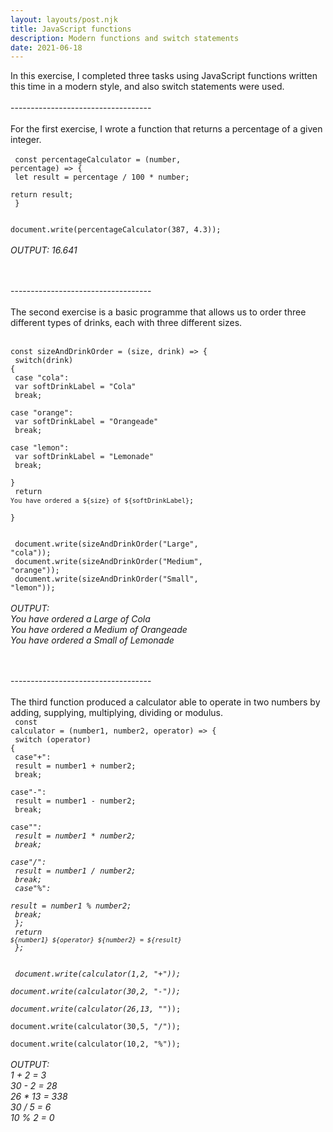 ```yaml
---
layout: layouts/post.njk
title: JavaScript functions
description: Modern functions and switch statements
date: 2021-06-18
---
```


In this exercise, I completed three tasks using JavaScript functions written this time in a modern style, and also switch statements were used.
<br/><br/>-----------------------------------<br/><br/>
For the first exercise, I wrote a function that returns a percentage of a given integer.<br/>
<br/>
<code>
const percentageCalculator = (number, percentage) => {<br/>
  let result = percentage / 100 * number;<br/>
  return result;<br/>
}<br/>
<br/>
document.write(percentageCalculator(387, 4.3));</code><br/>
<br/>
<em>OUTPUT: 16.641 </em>


<br/><br/>-----------------------------------<br/><br/>
The second exercise is a basic programme that allows us to order three different types of drinks, each with three different sizes.
<br/><br/>
<code>
const sizeAndDrinkOrder = (size, drink) => {<br/>
  switch(drink) {<br/>
    case "cola":<br/>
      var softDrinkLabel = "Cola"<br/>
      break;<br/>
    case "orange":<br/>
      var softDrinkLabel = "Orangeade"<br/>
      break;<br/>
    case "lemon":<br/>
      var softDrinkLabel = "Lemonade"<br/>
      break;<br/>
  }<br/>
  return `You have ordered a ${size} of ${softDrinkLabel}`;<br/>
}<br/>
<br/>
<br/>
document.write(sizeAndDrinkOrder("Large", "cola"));<br/>
document.write(sizeAndDrinkOrder("Medium", "orange"));<br/>
document.write(sizeAndDrinkOrder("Small", "lemon"));</code><br/>
<br/>
<em>OUTPUT:<br/>
You have ordered a Large of Cola<br/>
You have ordered a Medium of Orangeade<br/>
You have ordered a Small of Lemonade<br/>
</em>

<br/><br/>-----------------------------------<br/><br/>
The third function produced a calculator able to operate in two numbers by adding, supplying, multiplying, dividing or modulus.
<br/>
<code>
const calculator = (number1, number2, operator) => {<br/>
  switch (operator) {<br/>
      case"+":<br/>
         result = number1 + number2;<br/>
         break;<br/>
      case"-":<br/>
         result = number1 - number2;<br/>
         break;<br/>
      case"*":<br/>
         result = number1 * number2;<br/>
         break;<br/>
      case"/":<br/>
         result = number1 / number2;<br/>
         break;<br/>
      case"%":<br/>
         result = number1 % number2;<br/>
         break;<br/>
  };<br/>
  return `${number1} ${operator} ${number2} = ${result}`<br/>
};<br/>
<br/>
document.write(calculator(1,2, "+"));<br/>
document.write(calculator(30,2, "-"));<br/>
document.write(calculator(26,13, "*"));<br/>
document.write(calculator(30,5, "/"));<br/>
document.write(calculator(10,2, "%"));</code><br/>
<br/>
<em>OUTPUT:<br/>
1 + 2 = 3<br/>
30 - 2 = 28<br/>
26 * 13 = 338<br/>
30 / 5 = 6<br/>
10 % 2 = 0<br/>
</em>